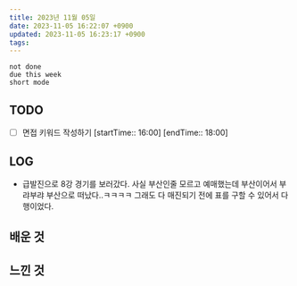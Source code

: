 ```yaml
---
title: 2023년 11월 05일
date: 2023-11-05 16:22:07 +0900
updated: 2023-11-05 16:23:17 +0900
tags: 
---
```


```tasks
not done 
due this week
short mode
```

## TODO
- [ ] 면접 키워드 작성하기 [startTime:: 16:00] [endTime:: 18:00]

## LOG

- 급발진으로 8강 경기를 보러갔다. 사실 부산인줄 모르고 예매했는데 부산이어서 부랴부랴 부산으로 떠났다..ㅋㅋㅋㅋ 그래도 다 매진되기 전에 표를 구할 수 있어서 다행이었다.

## 배운 것

## 느낀 것